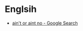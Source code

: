 # Englsih
* [ain't or aint no - Google Search](https://www.google.ru/search?client=safari&rls=en&q=ain't+or+aint+no&ie=UTF-8&oe=UTF-8&gfe_rd=cr&ei=F73xWP38BoPPXqy9gNgL)
